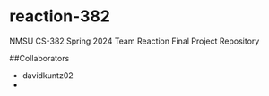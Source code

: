 # reaction-382
NMSU CS-382 Spring 2024 Team Reaction Final Project Repository

##Collaborators
- davidkuntz02
- 
